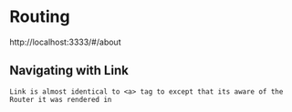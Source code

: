 # Routing

http://localhost:3333/#/about

## Navigating with Link
```
Link is almost identical to <a> tag to except that its aware of the Router it was rendered in
```